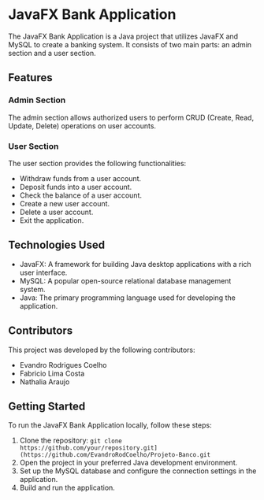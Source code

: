 # JavaFX Bank Application

The JavaFX Bank Application is a Java project that utilizes JavaFX and MySQL to create a banking system. It consists of two main parts: an admin section and a user section.

## Features

### Admin Section

The admin section allows authorized users to perform CRUD (Create, Read, Update, Delete) operations on user accounts.

### User Section

The user section provides the following functionalities:

- Withdraw funds from a user account.
- Deposit funds into a user account.
- Check the balance of a user account.
- Create a new user account.
- Delete a user account.
- Exit the application.

## Technologies Used

- JavaFX: A framework for building Java desktop applications with a rich user interface.
- MySQL: A popular open-source relational database management system.
- Java: The primary programming language used for developing the application.

## Contributors

This project was developed by the following contributors:

- Evandro Rodrigues Coelho
- Fabricio Lima Costa
- Nathalia Araujo

## Getting Started

To run the JavaFX Bank Application locally, follow these steps:

1. Clone the repository: `git clone https://github.com/your/repository.git](https://github.com/EvandroRodCoelho/Projeto-Banco.git`
2. Open the project in your preferred Java development environment.
3. Set up the MySQL database and configure the connection settings in the application.
4. Build and run the application.




